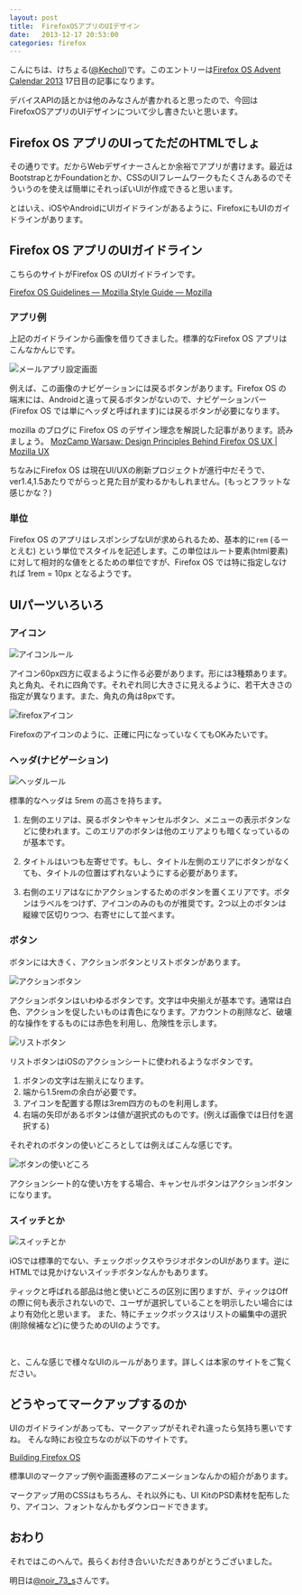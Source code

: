 ```yaml
---
layout: post
title:  FirefoxOSアプリのUIデザイン
date:   2013-12-17 20:53:00
categories: firefox
---
```


こんにちは、けちょる([@Kechol](https://twitter.com/Kechol))です。このエントリーは[Firefox OS Advent Calendar 2013](http://www.adventar.org/calendars/103) 17日目の記事になります。


デバイスAPIの話とかは他のみなさんが書かれると思ったので、今回はFirefoxOSアプリのUIデザインについて少し書きたいと思います。


## Firefox OS アプリのUIってただのHTMLでしょ

その通りです。だからWebデザイナーさんとか余裕でアプリが書けます。最近はBootstrapとかFoundationとか、CSSのUIフレームワークもたくさんあるのでそういうのを使えば簡単にそれっぽいUIが作成できると思います。

とはいえ、iOSやAndroidにUIガイドラインがあるように、FirefoxにもUIのガイドラインがあります。


## Firefox OS アプリのUIガイドライン

こちらのサイトがFirefox OS のUIガイドラインです。

[Firefox OS Guidelines — Mozilla Style Guide — Mozilla](https://www.mozilla.org/en-US/styleguide/products/firefox-os/)

### アプリ例

上記のガイドラインから画像を借りてきました。標準的なFirefox OS アプリはこんなかんじです。

![メールアプリ設定画面](/img/posts/20131217/example-light-app.png)


例えば、この画像のナビゲーションには戻るボタンがあります。Firefox OS の端末には、Androidと違って戻るボタンがないので、ナビゲーションバー(Firefox OS では単にヘッダと呼ばれます)には戻るボタンが必要になります。

mozilla のブログに Firefox OS のデザイン理念を解説した記事があります。読みましょう。
[MozCamp Warsaw: Design Principles Behind Firefox OS UX | Mozilla UX](https://blog.mozilla.org/ux/2012/09/mozcamp-warsaw-design-principles-behind-firefox-os-ux/)


ちなみにFirefox OS は現在UI/UXの刷新プロジェクトが進行中だそうで、ver1.4,1.5あたりでがらっと見た目が変わるかもしれません。(もっとフラットな感じかな？)


### 単位

Firefox OS のアプリはレスポンシブなUIが求められるため、基本的に`rem` (るーとえむ) という単位でスタイルを記述します。この単位はルート要素(html要素)に対して相対的な値をとるための単位ですが、Firefox OS では特に指定しなければ 1rem = 10px となるようです。


## UIパーツいろいろ


### アイコン

![アイコンルール](/img/posts/20131217/icon-elements.png)

アイコン60px四方に収まるように作る必要があります。形には3種類あります。丸と角丸、それに四角です。それぞれ同じ大きさに見えるように、若干大きさの指定が異なります。また、角丸の角は8pxです。


![firefoxアイコン](/img/posts/20131217/icon-firefox.png)

Firefoxのアイコンのように、正確に円になっていなくてもOKみたいです。


### ヘッダ(ナビゲーション)

![ヘッダルール](/img/posts/20131217/header-elements.png)

標準的なヘッダは 5rem の高さを持ちます。

1. 左側のエリアは、戻るボタンやキャンセルボタン、メニューの表示ボタンなどに使われます。このエリアのボタンは他のエリアよりも暗くなっているのが基本です。

2. タイトルはいつも左寄せです。もし、タイトル左側のエリアにボタンがなくても、タイトルの位置はずれないようにする必要があります。

3. 右側のエリアはなにかアクションするためのボタンを置くエリアです。ボタンはラベルをつけず、アイコンのみのものが推奨です。2つ以上のボタンは縦線で区切りつつ、右寄せにして並べます。


### ボタン

ボタンには大きく、アクションボタンとリストボタンがあります。

![アクションボタン](/img/posts/20131217/button-action.png)

アクションボタンはいわゆるボタンです。文字は中央揃えが基本です。通常は白色、アクションを促したいものは青色になります。アカウントの削除など、破壊的な操作をするものには赤色を利用し、危険性を示します。


![リストボタン](/img/posts/20131217/button-list.png)

リストボタンはiOSのアクションシートに使われるようなボタンです。

1. ボタンの文字は左揃えになります。
2. 端から1.5remの余白が必要です。
3. アイコンを配置する際は3rem四方のものを利用します。
4. 右端の矢印があるボタンは値が選択式のものです。(例えば画像では日付を選択する)


それぞれのボタンの使いどころとしては例えばこんな感じです。

![ボタンの使いどころ](/img/posts/20131217/button-elements.png)

アクションシート的な使い方をする場合、キャンセルボタンはアクションボタンになります。


### スイッチとか

![スイッチとか](/img/posts/20131217/bool-elements.png)

iOSでは標準的でない、チェックボックスやラジオボタンのUIがあります。逆にHTMLでは見かけないスイッチボタンなんかもあります。

ティックと呼ばれる部品は他と使いどころの区別に困りますが、ティックはOffの際に何も表示されないので、ユーザが選択していることを明示したい場合にはより有効化と思います。
また、特にチェックボックスはリストの編集中の選択(削除候補など)に使うためのUIのようです。


<br>

と、こんな感じで様々なUIのルールがあります。詳しくは本家のサイトをご覧ください。

## どうやってマークアップするのか

UIのガイドラインがあっても、マークアップがそれぞれ違ったら気持ち悪いですね。
そんな時にお役立ちなのが以下のサイトです。

[Building Firefox OS](http://buildingfirefoxos.com/)

標準UIのマークアップ例や画面遷移のアニメーションなんかの紹介があります。

マークアップ用のCSSはもちろん、それ以外にも、UI KitのPSD素材を配布したり、アイコン、フォントなんかもダウンロードできます。


## おわり

それではこのへんで。長らくお付き合いいただきありがとうございました。

明日は[@noir_73_s](https://twitter.com/noir_73_s)さんです。
